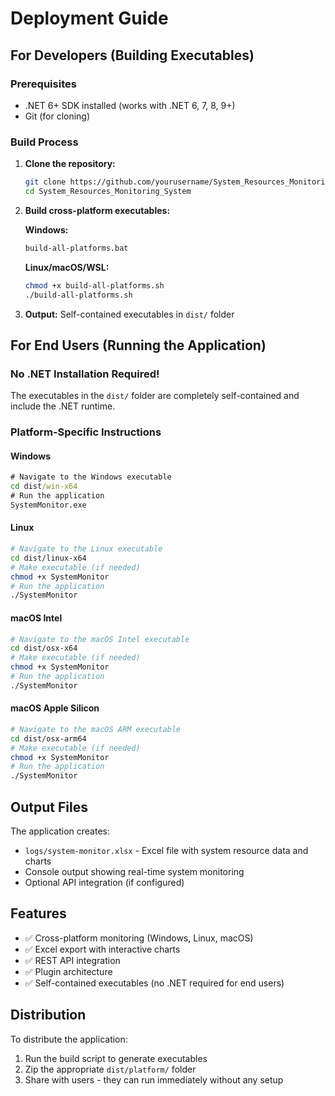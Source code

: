 # Deployment Guide

## For Developers (Building Executables)

### Prerequisites
- .NET 6+ SDK installed (works with .NET 6, 7, 8, 9+)
- Git (for cloning)

### Build Process

1. **Clone the repository:**
   ```bash
   git clone https://github.com/yourusername/System_Resources_Monitoring_System.git
   cd System_Resources_Monitoring_System
   ```

2. **Build cross-platform executables:**

   **Windows:**
   ```cmd
   build-all-platforms.bat
   ```

   **Linux/macOS/WSL:**
   ```bash
   chmod +x build-all-platforms.sh
   ./build-all-platforms.sh
   ```

3. **Output:** Self-contained executables in `dist/` folder

## For End Users (Running the Application)

### No .NET Installation Required!

The executables in the `dist/` folder are completely self-contained and include the .NET runtime.

### Platform-Specific Instructions

#### Windows
```cmd
# Navigate to the Windows executable
cd dist/win-x64
# Run the application
SystemMonitor.exe
```

#### Linux
```bash
# Navigate to the Linux executable
cd dist/linux-x64
# Make executable (if needed)
chmod +x SystemMonitor
# Run the application
./SystemMonitor
```

#### macOS Intel
```bash
# Navigate to the macOS Intel executable
cd dist/osx-x64
# Make executable (if needed)
chmod +x SystemMonitor
# Run the application
./SystemMonitor
```

#### macOS Apple Silicon
```bash
# Navigate to the macOS ARM executable
cd dist/osx-arm64
# Make executable (if needed)
chmod +x SystemMonitor
# Run the application
./SystemMonitor
```

## Output Files

The application creates:
- `logs/system-monitor.xlsx` - Excel file with system resource data and charts
- Console output showing real-time system monitoring
- Optional API integration (if configured)

## Features

- ✅ Cross-platform monitoring (Windows, Linux, macOS)
- ✅ Excel export with interactive charts
- ✅ REST API integration
- ✅ Plugin architecture
- ✅ Self-contained executables (no .NET required for end users)

## Distribution

To distribute the application:
1. Run the build script to generate executables
2. Zip the appropriate `dist/platform/` folder
3. Share with users - they can run immediately without any setup
